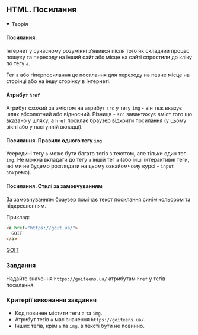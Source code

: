 ## HTML. Посилання

<details open>
  <summary>Теорія</summary>

#### Посилання.

Інтернет у сучасному розумінні з'явився після того як складний процес пошуку та переходу на інший сайт або місце на сайті спростили до кліку по тегу `a`.

Тег  `a` або гіперпосилання це посилання для переходу на певне місце на сторінці або на іншу сторінку в Інтернеті.

#### Атрибут `href`

Атрибут схожий за змістом на атрибут `src` у тегу `img` - він теж вказує шлях абсолютний або відносний. Різниця - `src` завантажує вміст того що вказано у шляху, а `href` посилає браузер відкрити посилання (у цьому вікні або у наступній вкладці).


#### Посилання. Правило одного тегу `img`

Усередині тегу `а` може бути багато тегів з текстом, але тільки один тег `img`.
Не можна вкладати до тегу `а` іншій тег `а` (або інші інтерактивні теги, які ми не будемо розглядати на цьому ознайомчому курсі - `input` зокрема).

#### Посилання. Стилі за замовчуванням

За замовчуванням браузер помічає текст посилання  синім кольором та підкресленням.

Приклад:

```html
<a href="https://goit.ua/">
  GOIT
</a>
```

<div class="browser">
<a href="https://goit.ua/">
  GOIT
</a>
</div>


</details>

<h3 class="task">Завдання</h3>

Надайте значення `https://goiteens.ua/`  атрибутам `href` у тегів посилання.

<h3 class="test">Критерії виконання завдання</h3>

- Код повинен містити теги `a` та `img`.
- Атрибут тегів `a` має значення `https://goiteens.ua/`.
- Інших тегів, крім `a` та `img`, в тексті бути не повинно.